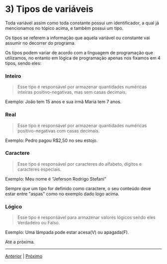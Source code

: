 # 3) Tipos de variáveis

Toda variável assim como toda constante possui um identificador, a qual já mencionamos no tópico acima, e também possui um tipo.

Os tipos se referem a informação que aquela variável ou constante vai assumir no decorrer do programa.

Os tipos podem variar de acordo com a linguagem de programação que utilizamos, no entanto em lógica de programação apenas nos fixamos em 4 tipos, sendo eles:

### Inteiro 

> Esse tipo é responsável por armazenar quantidades numéricas inteiras positivo-negativas, mas sem casas decimais.

Exemplo: João tem 15 anos e sua irmã Maria tem 7 anos.

### Real

> Esse tipo é responsável por armazenar quantidades numéricas positivo-negativas com casas decimais.

Exemplo: Pedro pagou R$2,50 no seu estojo.

### Caractere

> Esse tipo é responsável por caracteres do alfabeto, dígitos e caracteres especiais.

Exemplo: Meu nome é “Jeferson Rodrigo Stefani”

Sempre que um tipo for definido como caractere, o seu conteúdo deve estar entre "aspas" como no exemplo dado logo acima.

### Lógico 

> Esse tipo é responsável para armazenar valores lógicos sendo eles Verdadeiro ou Falso.

Exemplo: Uma lâmpada pode estar acesa(V) ou apagada(F).

Até a próxima.

---

[Anterior](https://github.com/jefersonrodrigostefani/logica-e-algoritmos/blob/main/02.md) | [Próximo](https://github.com/jefersonrodrigostefani/logica-e-algoritmos/blob/main/04.md)